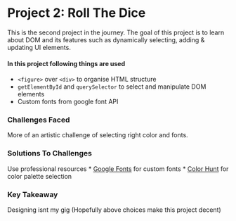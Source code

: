 # Project 2: Roll The Dice
This is the second project in the journey. The goal of this project is to learn about DOM and its features such as dynamically selecting, adding & updating UI elements.

#### In this project following things are used
* ```<figure>``` over ```<div>``` to organise HTML structure
* ```getElementById``` and ```querySelector``` to select and manipulate DOM elements
* Custom fonts from google font API

### Challenges Faced
More of an artistic challenge of selecting right color and fonts.

### Solutions To Challenges
Use professional resources
    * [Google Fonts](https://fonts.google.com) for custom fonts
    * [Color Hunt](https://colorhunt.co) for color palette selection

### Key Takeaway
Designing isnt my gig (Hopefully above choices make this project decent)
